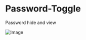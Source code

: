 # Password-Toggle
Password hide and view

![Image](https://github.com/user-attachments/assets/f07c32e4-8dc6-46d6-843e-a0864f1cc440)
